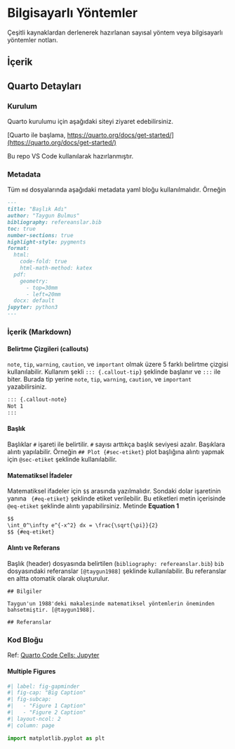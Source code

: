 # Bilgisayarlı Yöntemler

Çeşitli kaynaklardan derlenerek hazırlanan sayısal yöntem veya bilgisayarlı yöntemler notları.

## İçerik


## Quarto Detayları

### Kurulum

Quarto kurulumu için aşağıdaki siteyi ziyaret edebilirsiniz.

[Quarto ile başlama, https://quarto.org/docs/get-started/](https://quarto.org/docs/get-started/)

Bu repo VS Code kullanılarak hazırlanmıştır.

### Metadata

Tüm `md` dosyalarında aşağıdaki metadata yaml bloğu kullanılmalıdır. Örneğin

```markdown
---
title: "Başlık Adı"
author: "Taygun Bulmus"
bibliography: refereanslar.bib
toc: true
number-sections: true
highlight-style: pygments
format: 
  html: 
    code-fold: true
    html-math-method: katex
  pdf: 
    geometry: 
      - top=30mm
      - left=20mm
  docx: default
jupyter: python3
---

```
### İçerik (Markdown)

#### Belirtme Çizgileri (callouts)

`note`, `tip`, `warning`, `caution`, ve `important` olmak üzere 5 farklı belirtme çizgisi kullanılabilir. Kullanım şekli `::: {.callout-tip}` şeklinde başlanır ve `:::` ile biter. Burada tip yerine `note`, `tip`, `warning`, `caution`, ve `important` yazabilirsiniz.

```markdown
::: {.callout-note}
Not 1
:::
```

#### Başlık

Başlıklar `#` işareti ile belirtilir. `#` sayısı arttıkça başlık seviyesi azalır. Başıklara alıntı yapılabilir. Örneğin  `## Plot {#sec-etiket}` plot başlığına alıntı yapmak için `@sec-etiket` şeklinde kullanılabilir.


#### Matematiksel İfadeler

Matematiksel ifadeler için `$$` arasında yazılmalıdır. Sondaki dolar işaretinin yanına ` {#eq-etiket}` şeklinde etiket verilebilir. Bu etiketleri metin içerisinde `@eq-etiket` şeklinde alıntı yapabilirsiniz. Metinde **Equation 1**

```markdown
$$
\int_0^\infty e^{-x^2} dx = \frac{\sqrt{\pi}}{2}
$$ {#eq-etiket}
```

#### Alıntı ve Referans 

Başlık (header) dosyasında belirtilen (`bibliography: refereanslar.bib`) `bib` dosyasındaki referanslar `[@taygun1988]` şeklinde kullanılabilir. Bu referanslar en altta otomatik olarak oluşturulur.


```
## Bilgiler

Taygun'un 1988'deki makalesinde matematiksel yöntemlerin öneminden bahsetmiştir. [@taygun1988].

## Referanslar

```

### Kod Bloğu

Ref: [Quarto Code Cells: Jupyter](https://quarto.org/docs/reference/cells/cells-jupyter.html)

#### Multiple Figures

```python
#| label: fig-gapminder
#| fig-cap: "Big Caption"
#| fig-subcap:
#|   - "Figure 1 Caption"
#|   - "Figure 2 Caption"
#| layout-ncol: 2
#| column: page

import matplotlib.pyplot as plt
```
